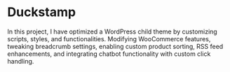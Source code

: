 # Duckstamp
In this project, I have optimized a WordPress child theme by customizing scripts, styles, and functionalities. Modifying WooCommerce features, tweaking breadcrumb settings, enabling custom product sorting, RSS feed enhancements, and integrating chatbot functionality with custom click handling.
